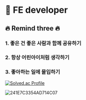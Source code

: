 
<div>

# 🌱 FE developer 

## 🔥 Remind three 🔥
<h3>1. 좋은 건 좋은 사람과 함께 공유하기</h3>
<h3>2. 항상 어린아이처럼 생각하기</h3>
<h3>3. 좋아하는 일에 몰입하기</h3>

[![Solved.ac Profile](http://mazassumnida.wtf/api/v2/generate_badge?boj=kim_tk)](https://solved.ac/kim_tk/)  

![241E7C3354AD714C07](https://user-images.githubusercontent.com/105103712/197237902-18a9b0fd-a2fc-439d-8d51-7d80209fb97b.png)


</div>
